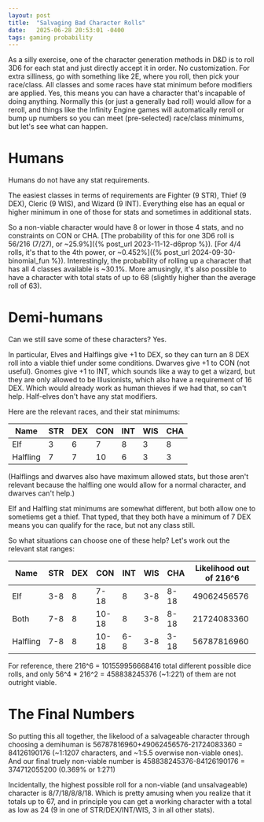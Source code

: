 ```yaml
---
layout: post
title:  "Salvaging Bad Character Rolls"
date:   2025-06-28 20:53:01 -0400
tags: gaming probability
---
```

As a silly exercise, one of the character generation methods in D&D is to roll 3D6 for each stat and just directly accept it in order. No customization. For extra silliness, go with something like 2E, where you roll, then pick your race/class. All classes and some races have stat minimum before modifiers are applied. Yes, this means you can have a character that's incapable of doing anything. Normally this (or just a generally bad roll) would allow for a reroll, and things like the Infinity Engine games will automatically reroll or bump up numbers so you can meet (pre-selected) race/class minimums, but let's see what can happen.

# Humans
Humans do not have any stat requirements.

The easiest classes in terms of requirements are Fighter (9 STR), Thief (9 DEX), Cleric (9 WIS), and Wizard (9 INT). Everything else has an equal or higher minimum in one of those for stats and sometimes in additional stats. 

So a non-viable character would have 8 or lower in those 4 stats, and no constraints on CON or CHA. [The probability of this for one 3D6 roll is 56/216 (7/27), or ~25.9%]({% post_url 2023-11-12-d6prop %}). [For 4/4 rolls, it's that to the 4th power, or ~0.452%]({% post_url 2024-09-30-binomial_fun %}). Interestingly, the probability of rolling up a character that has all 4 classes available is ~30.1%. More amusingly, it's also possible to have a character with total stats of up to 68 (slightly higher than the average roll of 63).

# Demi-humans
Can we still save some of these characters? Yes.

In particular, Elves and Halflings give +1 to DEX, so they can turn an 8 DEX roll into a viable thief under some conditions. Dwarves give +1 to CON (not useful). Gnomes give +1 to INT, which sounds like a way to get a wizard, but they are only allowed to be Illusionists, which also have a requirement of 16 DEX. Which would already work as human thieves if we had that, so can't help. Half-elves don't have any stat modifiers.

Here are the relevant races, and their stat minimums:

|Name|STR|DEX|CON|INT|WIS|CHA|
|-|-|-|-|-|-|-|
|Elf|3|6|7|8|3|8|
|Halfling|7|7|10|6|3|3|

(Halflings and dwarves also have maximum allowed stats, but those aren't relevant because the halfling one would allow for a normal character, and dwarves can't help.)

Elf and Halfling stat minimums are somewhat different, but both allow one to sometiems get a thief. That typed, that they both have a minimum of 7 DEX means you can qualify for the race, but not any class still.

So what situations can choose one of these help? Let's work out the relevant stat ranges:

|Name|STR|DEX|CON|INT|WIS|CHA|Likelihood out of 216^6|
|-|-|-|-|-|-|-|-|
|Elf|3-8|8|7-18|8|3-8|8-18|49062456576|
|Both|7-8|8|10-18|8|3-8|8-18|21724083360|
|Halfling|7-8|8|10-18|6-8|3-8|3-18|56787816960|

For reference, there 216^6 = 101559956668416 total different possible dice rolls, and only 56^4 * 216^2 = 458838245376 (~1:221) of them are not outright viable. 

# The Final Numbers

So putting this all together, the likelood of a salvageable character through choosing a demihuman is 56787816960+49062456576-21724083360 = 84126190176 (~1:1207 characters, and ~1:5.5 overwise non-viable ones). And our final truely non-viable number is 458838245376-84126190176 = 374712055200 (0.369% or 1:271)

Incidentally, the highest possible roll for a non-viable (and unsalvageable) character is 8/7/18/8/8/18. Which is pretty amusing when you realize that it totals up to 67, and in principle you can get a working character with a total as low as 24 (9 in one of STR/DEX/INT/WIS, 3 in all other stats).
